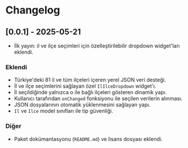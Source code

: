 # Changelog

## [0.0.1] - 2025-05-21
- İlk yayın: il ve ilçe seçimleri için özelleştirilebilir dropdown widget'ları eklendi.

### Eklendi
- Türkiye'deki 81 il ve tüm ilçeleri içeren yerel JSON veri desteği.
- İl ve ilçe seçimlerini sağlayan özel `IlIlceDropdown` widget'ı.
- İl seçildiğinde yalnızca o ile bağlı ilçeleri gösteren dinamik yapı.
- Kullanıcı tarafından `onChanged` fonksiyonu ile seçilen verilerin alınması.
- JSON dosyalarının otomatik yüklenmesini sağlayan yapı.
- `Il` ve `Ilce` model sınıfları ile tip güvenliği.

### Diğer
- Paket dokümantasyonu (`README.md`) ve lisans dosyası eklendi.
